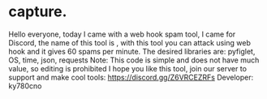 # capture.

Hello everyone, today I came with a web hook spam tool, I came for Discord, the name of this tool is <tool>, with this tool you can attack using web hook and it gives 60 spams per minute.
The desired libraries are: pyfiglet, OS, time, json, requests
Note: This code is simple and does not have much value, so editing is prohibited
I hope you like this tool, join our server to support and make cool tools:
https://discord.gg/Z6VRCEZRFs
Developer: ky780cno
